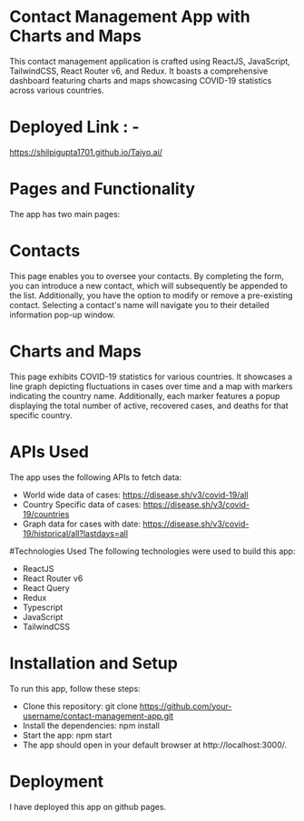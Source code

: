 # Contact Management App with Charts and Maps
This contact management application is crafted using ReactJS, JavaScript, TailwindCSS, React Router v6, and Redux.
It boasts a comprehensive dashboard featuring charts and maps showcasing COVID-19 statistics across various countries.

# Deployed Link : - 
https://shilpigupta1701.github.io/Taiyo.ai/

# Pages and Functionality
The app has two main pages:

# Contacts

This page enables you to oversee your contacts. By completing the form, you can introduce a new contact, which will subsequently be appended to the list. Additionally, you have the option to modify or remove a pre-existing contact. Selecting a contact's name will navigate you to their detailed information pop-up window.

# Charts and Maps
This page exhibits COVID-19 statistics for various countries. It showcases a line graph depicting fluctuations in cases over time and a map with markers indicating the country name. 
Additionally, each marker features a popup displaying the total number of active, recovered cases, and deaths for that specific country.

# APIs Used
The app uses the following APIs to fetch data:

- World wide data of cases: https://disease.sh/v3/covid-19/all
- Country Specific data of cases: https://disease.sh/v3/covid-19/countries
- Graph data for cases with date: https://disease.sh/v3/covid-19/historical/all?lastdays=all

#Technologies Used
The following technologies were used to build this app:

- ReactJS
- React Router v6
- React Query
- Redux
- Typescript
- JavaScript
- TailwindCSS

# Installation and Setup
To run this app, follow these steps:

- Clone this repository: git clone https://github.com/your-username/contact-management-app.git
- Install the dependencies: npm install
- Start the app: npm start
- The app should open in your default browser at http://localhost:3000/.

# Deployment
I have deployed this app on github pages.


